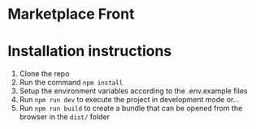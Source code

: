 # Marketplace Front

# Installation instructions

1. Clone the repo
2. Run the command `npm install`
3. Setup the environment variables according to the .env.example files
4. Run `npm run dev` to execute the project in development mode or...
5. Run `npm run build` to create a bundle that can be opened from the browser in the `dist/` folder
